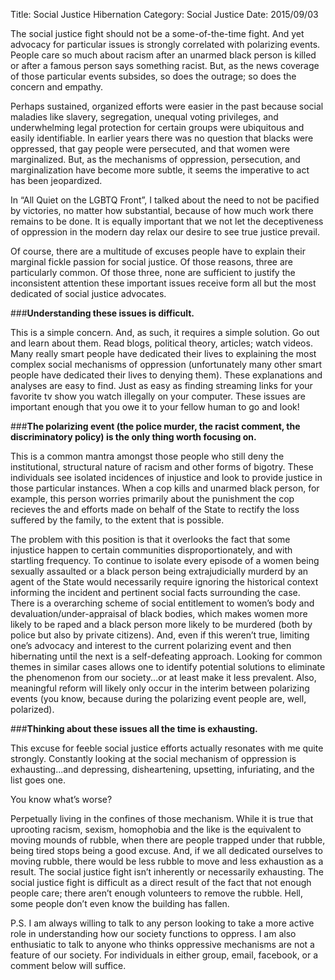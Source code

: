 Title: Social Justice Hibernation
Category: Social Justice
Date: 2015/09/03

The social justice fight should not be a some-of-the-time fight. And yet advocacy for particular issues is strongly correlated with polarizing events. People care so much about racism after an unarmed black person is killed or after a famous person says something racist. But, as the news coverage of those particular events subsides, so does the outrage; so does the concern and empathy.

Perhaps sustained, organized efforts were easier in the past because social maladies like slavery, segregation, unequal voting privileges, and underwhelming legal protection for certain groups were ubiquitous and easily identifiable. In earlier years there was no question that blacks were oppressed, that gay people were persecuted, and that women were marginalized. But, as the mechanisms of oppression, persecution, and marginalization have become more subtle, it seems the imperative to act has been jeopardized.

In “All Quiet on the LGBTQ Front”, I talked about the need to not be pacified by victories, no matter how substantial, because of how much work there remains to be done. It is equally important that we not let the deceptiveness of oppression in the modern day relax our desire to see true justice prevail.

Of course, there are a multitude of excuses people have to explain their marginal fickle passion for social justice. Of those reasons, three are particularly common. Of those three, none are sufficient to justify the inconsistent attention these important issues receive form all but the most dedicated of social justice advocates.

###**Understanding these issues is difficult.**

This is a simple concern. And, as such, it requires a simple solution. Go out and learn about them. Read blogs, political theory, articles; watch videos. Many really smart people have dedicated their lives to explaining the most complex social mechanisms of oppression (unfortunately many other smart people have dedicated their lives to denying them). These explanations and analyses are easy to find. Just as easy as finding streaming links for your favorite tv show you watch illegally on your computer. These issues are important enough that you owe it to your fellow human to go and look!

###**The polarizing event (the police murder, the racist comment, the discriminatory policy) is the only thing worth focusing on.**

This is a common mantra amongst those people who still deny the institutional, structural nature of racism and other forms of bigotry. These individuals see isolated incidences of injustice and look to provide justice in those particular instances. When a cop kills and unarmed black person, for example, this person worries primarily about the punishment the cop recieves the and efforts made on behalf of the State to rectify the loss suffered by the family, to the extent that is possible.

The problem with this position is that it overlooks the fact that some injustice happen to certain communities disproportionately, and with startling frequency. To continue to isolate every episode of a women being sexually assaulted or a black person being extrajudicially murderd by an agent of the State would necessarily require ignoring the historical context informing the incident and pertinent social facts surrounding the case. There is a overarching scheme of social entitlement to women’s body and devaluation/under-appraisal of black bodies, which makes women more likely to be raped and a black person more likely to be murdered (both by police but also by private citizens).
And, even if this weren’t true, limiting one’s advocacy and interest to the current polarizing event and then hibernating until the next is a self-defeating approach. Looking for common themes in similar cases allows one to identify potential solutions to eliminate the phenomenon from our society...or at least make it less prevalent. Also, meaningful reform will likely only occur in the interim between polarizing events (you know, because during the polarizing event people are, well, polarized).

###**Thinking about these issues all the time is exhausting.**

This excuse for feeble social justice efforts actually resonates with me quite strongly. Constantly looking at the social mechanism of oppression is exhausting...and depressing, disheartening, upsetting, infuriating, and the list goes one.

You know what’s worse?

Perpetually living in the confines of those mechanism. While it is true that uprooting racism, sexism, homophobia and the like is the equivalent to moving mounds of rubble, when there are people trapped under that rubble, being tired stops being a good excuse. And, if we all dedicated ourselves to moving rubble, there would be less rubble to move and less exhaustion as a result. The social justice fight isn’t inherently or necessarily exhausting. The social justice fight is difficult as a direct result of the fact that not enough people care; there aren’t enough volunteers to remove the rubble. Hell, some people don’t even know the building has fallen.

P.S. I am always willing to talk to any person looking to take a more active role in understanding how our society functions to oppress. I am also enthusiatic to talk to anyone who thinks oppressive mechanisms are not a feature of our society. For individuals in either group, email, facebook, or a comment below will suffice.

